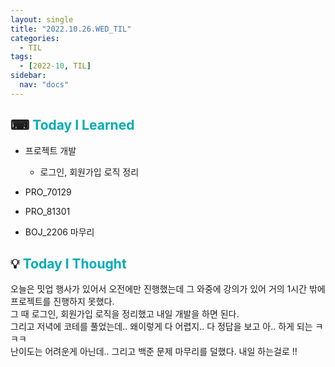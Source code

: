 ```yaml
---
layout: single
title: "2022.10.26.WED_TIL"
categories:
  - TIL
tags:
  - [2022-10, TIL]
sidebar:
  nav: "docs"
---
```


## ⌨ <a style="color:#00adb5">Today I Learned</a>

- 프로젝트 개발
  - 로그인, 회원가입 로직 정리
  
- PRO_70129
- PRO_81301
- BOJ_2206 마무리

## 💡 <a style="color:#00adb5">Today I Thought</a>

오늘은 밋업 행사가 있어서 오전에만 진행했는데 그 와중에 강의가 있어 거의 1시간 밖에 프로젝트를 진행하지 못했다.<br>
그 때 로그인, 회원가입 로직을 정리했고 내일 개발을 하면 된다.<br>
그리고 저녁에 코테를 풀었는데.. 왜이렇게 다 어렵지.. 다 정답을 보고 아.. 하게 되는 ㅋㅋㅋ<br>
난이도는 어려운게 아닌데.. 그리고 백준 문제 마무리를 덜했다. 내일 하는걸로 !!